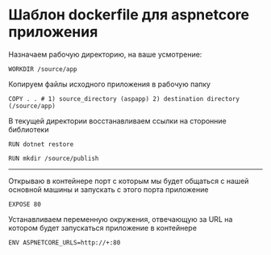 # Шаблон dockerfile для aspnetcore приложения

Назначаем рабочую директорию, на ваше усмотрение:
```docker
WORKDIR /source/app
```

Копируем файлы исходного приложения в рабочую папку
```docker
COPY . . # 1) source_directory (aspapp) 2) destination directory (/source/app)
```

В текущей директории восстанавливаем ссылки на сторонние библиотеки 
```docker
RUN dotnet restore
```

```docker
RUN mkdir /source/publish
```
___
Открываю в контейнере порт с которым мы будет общаться с нашей основной машины и запускать с этого порта приложение
```docker
EXPOSE 80
```
Устанавливаем переменную окружения, отвечающую за URL на котором будет запускаться приложение в контейнере
```docker
ENV ASPNETCORE_URLS=http://+:80
```


